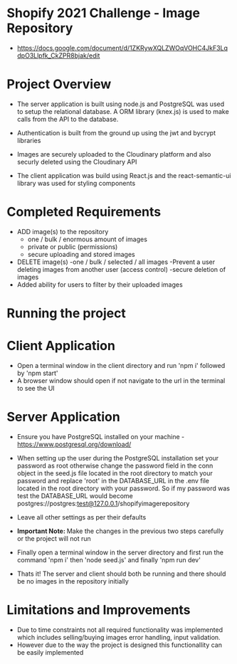# Shopify 2021 Challenge - Image Repository

- https://docs.google.com/document/d/1ZKRywXQLZWOqVOHC4JkF3LqdpO3Llpfk_CkZPR8bjak/edit

# Project Overview

- The server application is built using node.js and PostgreSQL was used to setup the relational database. A ORM library (knex.js) is used to make calls from the API
  to the database.
- Authentication is built from the ground up using the jwt and bycrypt libraries
- Images are securely uploaded to the Cloudinary platform and also securly deleted using the Cloudinary API

- The client application was build using React.js and the react-semantic-ui library was used for styling components

# Completed Requirements

- ADD image(s) to the repository
  - one / bulk / enormous amount of images
  - private or public (permissions)
  - secure uploading and stored images
- DELETE image(s)
  -one / bulk / selected / all images
  -Prevent a user deleting images from another user (access control)
  -secure deletion of images
- Added ability for users to filter by their uploaded images

# Running the project

# Client Application

- Open a terminal window in the client directory and run 'npm i' followed by 'npm start'
- A browser window should open if not navigate to the url in the terminal to see the UI

# Server Application

- Ensure you have PostgreSQL installed on your machine - https://www.postgresql.org/download/
- When setting up the user during the PostgreSQL installation set your password as root otherwise change the password field in the conn object in the seed.js file located in the root directory to match your password and replace 'root' in the DATABASE_URL in the .env file located in the root directory with your password. So if my password was test the DATABASE_URL would become postgres://postgres:test@127.0.0.1/shopifyimagerepository
- Leave all other settings as per their defaults
- <b>Important Note: </b> Make the changes in the previous two steps carefully or the project will not run
- Finally open a terminal window in the server directory and first run the command 'npm i' then 'node seed.js' and finally 'npm run dev'

- Thats it! The server and client should both be running and there should be no images in the repository initially 

# Limitations and Improvements

- Due to time constraints not all required functionality was implemented which includes selling/buying images error handling, input validation.
- However due to the way the project is designed this functionallity can be easily implemented
